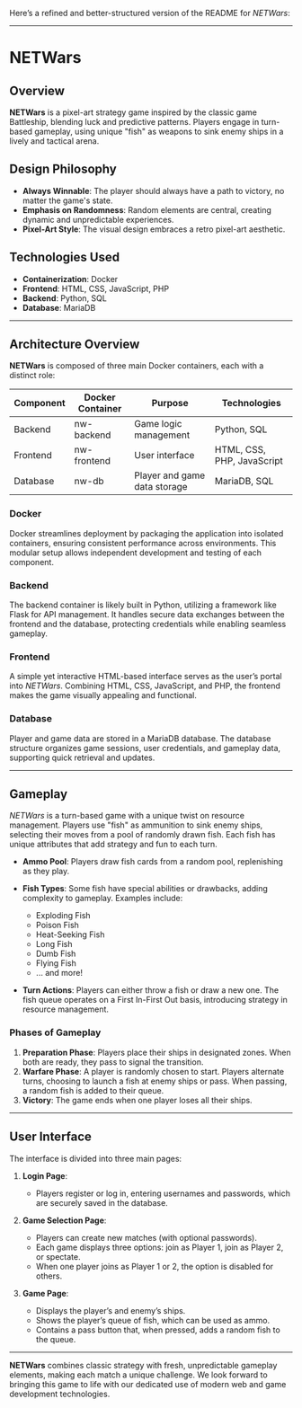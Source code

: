 
Here’s a refined and better-structured version of the README for *NETWars*:

---

# NETWars

## Overview
**NETWars** is a pixel-art strategy game inspired by the classic game Battleship, blending luck and predictive patterns. Players engage in turn-based gameplay, using unique "fish" as weapons to sink enemy ships in a lively and tactical arena.

## Design Philosophy
- **Always Winnable**: The player should always have a path to victory, no matter the game's state.
- **Emphasis on Randomness**: Random elements are central, creating dynamic and unpredictable experiences.
- **Pixel-Art Style**: The visual design embraces a retro pixel-art aesthetic.

## Technologies Used
- **Containerization**: Docker
- **Frontend**: HTML, CSS, JavaScript, PHP
- **Backend**: Python, SQL
- **Database**: MariaDB

---

## Architecture Overview
**NETWars** is composed of three main Docker containers, each with a distinct role:

| Component  | Docker Container | Purpose                       | Technologies              |
|------------|------------------|-------------------------------|---------------------------|
| Backend    | nw-backend       | Game logic management         | Python, SQL               |
| Frontend   | nw-frontend      | User interface                | HTML, CSS, PHP, JavaScript|
| Database   | nw-db            | Player and game data storage  | MariaDB, SQL              |

### Docker
Docker streamlines deployment by packaging the application into isolated containers, ensuring consistent performance across environments. This modular setup allows independent development and testing of each component.

### Backend
The backend container is likely built in Python, utilizing a framework like Flask for API management. It handles secure data exchanges between the frontend and the database, protecting credentials while enabling seamless gameplay.

### Frontend
A simple yet interactive HTML-based interface serves as the user’s portal into *NETWars*. Combining HTML, CSS, JavaScript, and PHP, the frontend makes the game visually appealing and functional.

### Database
Player and game data are stored in a MariaDB database. The database structure organizes game sessions, user credentials, and gameplay data, supporting quick retrieval and updates.

---

## Gameplay
*NETWars* is a turn-based game with a unique twist on resource management. Players use "fish" as ammunition to sink enemy ships, selecting their moves from a pool of randomly drawn fish. Each fish has unique attributes that add strategy and fun to each turn.

- **Ammo Pool**: Players draw fish cards from a random pool, replenishing as they play. 
- **Fish Types**: Some fish have special abilities or drawbacks, adding complexity to gameplay. Examples include:
  - Exploding Fish
  - Poison Fish
  - Heat-Seeking Fish
  - Long Fish
  - Dumb Fish
  - Flying Fish
  - ... and more!

- **Turn Actions**: Players can either throw a fish or draw a new one. The fish queue operates on a First In-First Out basis, introducing strategy in resource management.
  
### Phases of Gameplay
1. **Preparation Phase**: Players place their ships in designated zones. When both are ready, they pass to signal the transition.
2. **Warfare Phase**: A player is randomly chosen to start. Players alternate turns, choosing to launch a fish at enemy ships or pass. When passing, a random fish is added to their queue.
3. **Victory**: The game ends when one player loses all their ships.

---

## User Interface
The interface is divided into three main pages:

1. **Login Page**: 
   - Players register or log in, entering usernames and passwords, which are securely saved in the database.

2. **Game Selection Page**:
   - Players can create new matches (with optional passwords).
   - Each game displays three options: join as Player 1, join as Player 2, or spectate.
   - When one player joins as Player 1 or 2, the option is disabled for others.
  
3. **Game Page**:
   - Displays the player’s and enemy’s ships.
   - Shows the player’s queue of fish, which can be used as ammo.
   - Contains a pass button that, when pressed, adds a random fish to the queue.

---

**NETWars** combines classic strategy with fresh, unpredictable gameplay elements, making each match a unique challenge. We look forward to bringing this game to life with our dedicated use of modern web and game development technologies.
<!--stackedit_data:
eyJoaXN0b3J5IjpbNTAyMjQ3OTMsMzY0MTM4NjUzXX0=
-->